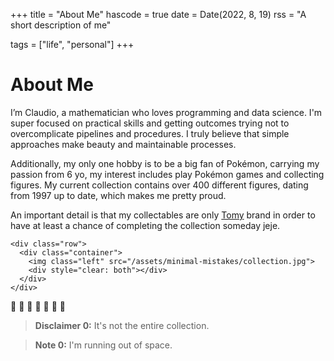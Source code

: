 +++
title = "About Me"
hascode = true
date = Date(2022, 8, 19)
rss = "A short description of me"

tags = ["life", "personal"]
+++


# About Me

I’m Claudio, a mathematician who loves programming and data science.
I'm super focused on practical skills and getting outcomes trying not to overcomplicate pipelines and procedures.
I truly believe that simple approaches make beauty and maintainable processes.


Additionally, my only one hobby is to be a big fan of Pokémon, carrying my passion from 6 yo,
my interest includes play Pokémon games and collecting figures.
My current collection contains over 400 different figures, dating from 1997 up to date, which makes me pretty proud.

An important detail is that my collectables are only [Tomy](https://en.wikipedia.org/wiki/Tomy) brand
in order to have at least a chance of completing the collection someday jeje.

~~~
<div class="row">
  <div class="container">
    <img class="left" src="/assets/minimal-mistakes/collection.jpg">
    <div style="clear: both"></div>      
  </div>
</div>
~~~
:tada: :tada: :tada: :tada: :tada: :tada: :tada:

> **Disclaimer 0:** It's not the entire collection.

> **Note 0:** I'm running out of space.
